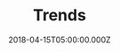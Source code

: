 ---
title: "Trends"
image: "https://i.imgur.com/55WGltC.jpg"
date: "2018-04-15T05:00:00.000Z"
video:
  type: "vimeo"
  id: "265034577"
speaker:
  name: "Bart Wilkins"
  permalink: "bart-wilkins"
series: "untapped"
---